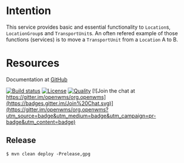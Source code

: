 # Intention
This service provides basic and essential functionality to `Location`s, `LocationGroup`s and `TransportUnit`s.
An often refered example of those functions (services) is to move a `TransportUnit` from a `Location` A to B. 

# Resources

Documentation at [GitHub](https://github.com/openwms/org.openwms.common.service/wiki)

[![Build status](https://img.shields.io/travis/openwms/org.openwms.common.service.svg?style=flat-square)](https://travis-ci.com/openwms/org.openwms.common.service)
[![License](https://img.shields.io/badge/License-Apache%202.0-blue.svg)](LICENSE)
[![Quality](https://sonarcloud.io/api/project_badges/measure?project=org.openwms:org.openwms.common.service&metric=alert_status)](https://sonarcloud.io/dashboard?id=org.openwms:org.openwms.common.service)
[![Join the chat at https://gitter.im/openwms/org.openwms](https://badges.gitter.im/Join%20Chat.svg)](https://gitter.im/openwms/org.openwms?utm_source=badge&utm_medium=badge&utm_campaign=pr-badge&utm_content=badge)

## Release

```
$ mvn clean deploy -Prelease,gpg
```

